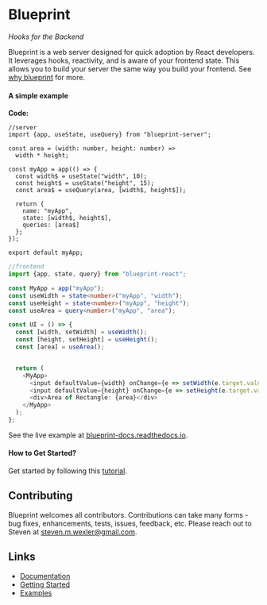 # Blueprint
*Hooks for the Backend*

Blueprint is a web server designed for quick adoption by React developers. It leverages hooks, reactivity, and is aware of your frontend state. This allows you to build your server the same way you build your frontend. See [why blueprint](https://blueprint-docs.readthedocs.io/en/latest/whyBlueprint/) for more.

#### A simple example

**Code:**

```
//server
import {app, useState, useQuery} from "blueprint-server";

const area = (width: number, height: number) =>
  width * height;

const myApp = app(() => {
  const width$ = useState("width", 10);
  const height$ = useState("height", 15);
  const area$ = useQuery(area, [width$, height$]);

  return {
    name: "myApp",
    state: [width$, height$],
    queries: [area$]
  };
});

export default myApp;
```

```typescript
//frontend
import {app, state, query} from "blueprint-react";

const MyApp = app("myApp");
const useWidth = state<number>("myApp", "width");
const useHeight = state<number>("myApp", "height");
const useArea = query<number>("myApp", "area");

const UI = () => {
  const [width, setWidth] = useWidth();
  const [height, setHeight] = useHeight();
  const [area] = useArea();


  return (
    <MyApp>
      <input defaultValue={width} onChange={e => setWidth(e.target.value)} />
      <input defaultValue={height} onChange={e => setHeight(e.target.value)} />
      <div>Area of Rectangle: {area}</div>
    </MyApp>
  );
};
```
See the live example at [blueprint-docs.readthedocs.io](https://blueprint-docs.readthedocs.io/en/latest/).

#### How to Get Started?

Get started by following this [tutorial](https://blueprint-docs.readthedocs.io/en/latest/gettingStarted/).

## Contributing

Blueprint welcomes all contributors. Contributions can take many forms - bug fixes, enhancements, tests, issues, feedback, etc. Please reach out to Steven at steven.m.wexler@gmail.com.

## Links

- [Documentation](https://blueprint-docs.readthedocs.io)
- [Getting Started](https://blueprint-docs.readthedocs.io/en/latest/gettingStarted/)
- [Examples](https://blueprint-docs.readthedocs.io/en/latest/examples)